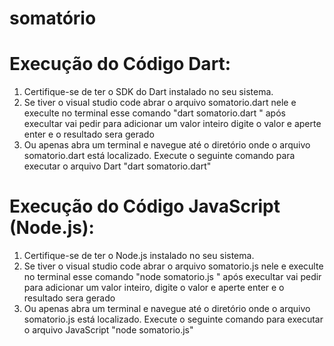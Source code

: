 # somatório

<h1>Execução do Código Dart:</h1>
<ol>
  <li>Certifique-se de ter o SDK do Dart instalado no seu sistema.</li>
  <li> Se tiver o visual studio code abrar o arquivo somatorio.dart nele e execulte no terminal esse comando "dart somatorio.dart
" após execultar vai pedir para adicionar um valor inteiro digite o valor e aperte enter e o resultado sera gerado</li>
  <li>Ou apenas abra um terminal e navegue até o diretório onde o arquivo somatorio.dart está localizado.
Execute o seguinte comando para executar o arquivo Dart "dart somatorio.dart"</li>
</ol>
<h1>Execução do Código JavaScript (Node.js):</h1>
<ol>
  <li>Certifique-se de ter o Node.js instalado no seu sistema.</li>
  <li> Se tiver o visual studio code abrar o arquivo somatorio.js nele e execulte no terminal esse comando "node somatorio.js
" após execultar vai pedir para adicionar um valor inteiro, digite o valor e aperte enter e o resultado sera gerado</li>
  <li>Ou apenas abra um terminal e navegue até o diretório onde o arquivo somatorio.js está localizado.
  Execute o seguinte comando para executar o arquivo JavaScript "node somatorio.js"</li>
</ol>



